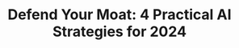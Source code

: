 ---
title: "Defend Your Moat: 4 Practical AI Strategies for 2024"
slug: "four-practical-ai-strategies-for-2024"
draft: false
event_date: "2023-12-12"
image: "img/resources/defend-your-moat-webinar.webp"
name: "Defend Your Moat: 4 Practical AI Strategies for 2024"
description: "How should business and tech leaders approach 2024? We've talked to hundreds of leaders over the past year and worked on a variety of machine learning projects, including fine-tuning multiple open source LLMs. In this webinar, we'll share our strategic framework with 4 sensible (and cost effective) approaches you and your organization can implement to defend and deepen your moat in 2024 and beyond."
events: ['Webinar']
registration_link: "https://us06web.zoom.us/webinar/register/6017013025890/WN_DMqpJPulQY-_0-RpVJklGg#/registration"
call_to_action: Register Now
video_link: https://www.youtube.com/embed/phdASG6yAsM?si=O8Y6XQ8COJUqT-0i
audio_link:
categories: ['Video']
presenters: ['Edwin Schmierer', 'Benjamin Bengfort']
topics: ['ML/AI']
---